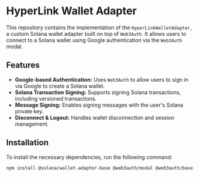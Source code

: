 # HyperLink Wallet Adapter

This repository contains the implementation of the `HyperLinkWalletAdapter`, a custom Solana wallet adapter built on top of `Web3Auth`. It allows users to connect to a Solana wallet using Google authentication via the `Web3Auth` modal.

## Features

- **Google-based Authentication:** Uses `Web3Auth` to allow users to sign in via Google to create a Solana wallet.
- **Solana Transaction Signing:** Supports signing Solana transactions, including versioned transactions.
- **Message Signing:** Enables signing messages with the user's Solana private key.
- **Disconnect & Logout:** Handles wallet disconnection and session management.

## Installation

To install the necessary dependencies, run the following command:

```bash
npm install @solana/wallet-adapter-base @web3auth/modal @web3auth/base @web3auth/openlogin-adapter @web3auth/solana-provider @solana/web3.js
```
